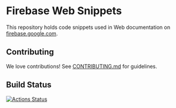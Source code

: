 # Firebase Web Snippets

This repository holds code snippets used in Web documentation
on [firebase.google.com](https://firebase.google.com/docs/).

## Contributing

We love contributions! See [CONTRIBUTING.md](./CONTRIBUTING.md) for guidelines.

## Build Status

[![Actions Status][gh-actions-badge]][gh-actions]

[gh-actions]: https://github.com/firebase/snippets-web/actions
[gh-actions-badge]: https://github.com/firebase/snippets-web/workflows/CI%20Tests/badge.svg
